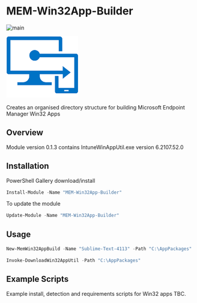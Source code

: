 # MEM-Win32App-Builder

![main](https://github.com/markkerry/MEM-Win32App-Builder/actions/workflows/CI.yaml/badge.svg)

![intune](media/Intune.png)

Creates an organised directory structure for building Microsoft Endpoint Manager Win32 Apps

## Overview

Module version 0.1.3 contains IntuneWinAppUtil.exe version 6.2107.52.0

## Installation

PowerShell Gallery download/install

```powershell
Install-Module -Name "MEM-Win32App-Builder"
```

To update the module

```powershell
Update-Module -Name "MEM-Win32App-Builder"
```

## Usage

```powershell
New-MemWin32AppBuild -Name "Sublime-Text-4113" -Path "C:\AppPackages"
```

```powershell
Invoke-DownloadWin32AppUtil -Path "C:\AppPackages"
```

## Example Scripts

Example install, detection and requirements scripts for Win32 apps TBC.

